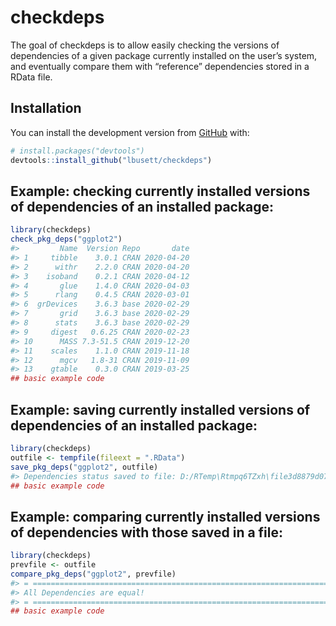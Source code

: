 
<!-- README.md is generated from README.Rmd. Please edit that file -->

# checkdeps

<!-- badges: start -->

<!-- badges: end -->

The goal of checkdeps is to allow easily checking the versions of
dependencies of a given package currently installed on the user’s
system, and eventually compare them with “reference” dependencies stored
in a RData file.

## Installation

You can install the development version from
[GitHub](https://github.com/) with:

``` r
# install.packages("devtools")
devtools::install_github("lbusett/checkdeps")
```

## Example: checking currently installed versions of dependencies of an installed package:

``` r
library(checkdeps)
check_pkg_deps("ggplot2")
#>         Name  Version Repo       date
#> 1     tibble    3.0.1 CRAN 2020-04-20
#> 2      withr    2.2.0 CRAN 2020-04-20
#> 3    isoband    0.2.1 CRAN 2020-04-12
#> 4       glue    1.4.0 CRAN 2020-04-03
#> 5      rlang    0.4.5 CRAN 2020-03-01
#> 6  grDevices    3.6.3 base 2020-02-29
#> 7       grid    3.6.3 base 2020-02-29
#> 8      stats    3.6.3 base 2020-02-29
#> 9     digest   0.6.25 CRAN 2020-02-23
#> 10      MASS 7.3-51.5 CRAN 2019-12-20
#> 11    scales    1.1.0 CRAN 2019-11-18
#> 12      mgcv   1.8-31 CRAN 2019-11-09
#> 13    gtable    0.3.0 CRAN 2019-03-25
## basic example code
```

## Example: saving currently installed versions of dependencies of an installed package:

``` r
library(checkdeps)
outfile <- tempfile(fileext = ".RData")
save_pkg_deps("ggplot2", outfile)
#> Dependencies status saved to file: D:/RTemp\Rtmpq6TZxh\file3d8879d0780f.RData
## basic example code
```

## Example: comparing currently installed versions of dependencies with those saved in a file:

``` r
library(checkdeps)
prevfile <- outfile
compare_pkg_deps("ggplot2", prevfile)
#> = ===================================================================== =
#> All Dependencies are equal!
#> = ===================================================================== =
## basic example code
```

